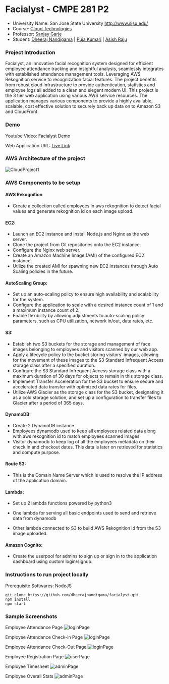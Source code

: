 # Facialyst - CMPE 281 P2
*	University Name: San Jose State University http://www.sjsu.edu/ 
*	Course: [Cloud Technologies](http://info.sjsu.edu/web-dbgen/catalog/courses/CMPE281.html)
*	Professor: [Sanjay Garje](https://www.linkedin.com/in/sanjaygarje/)
*	Student: [Dheeraj Nandigama](https://www.linkedin.com/in/dheeraj-nandigama/) | [Puja Kumari](https://www.linkedin.com/in/pujakumari30/) | [Asish Raju](https://www.linkedin.com/in/asishraju/)

### Project Introduction

Facialyst, an innovative facial recognition system designed for efficient employee attendance tracking and insightful analysis, seamlessly integrates with established attendance management tools. Leveraging AWS Rekognition service to recognization facial features. The project benefits from robust cloud infrastructure to provide authentication, statistics and employee logs all added to a clean and elegent modern UI. This project is the 3 tier web application using various AWS service resources. The application manages various components to provide a highly available, scalable, cost effective solution to securely back up data on to Amazon S3 and CloudFront.

### Demo
Youtube Video: [Facialyst Demo](https://youtu.be/4FgeuRZqMig)

Web Application URL: [Live Link](https://facialyst.userdrive.store/)

### AWS Architecture of the project
![CloudProject1](./github//arch.png)

### AWS Components to be setup

#### AWS Rekognition

- Create a collection called employees in aws rekognition to detect facial values and generate rekognition id on each image upload.

#### EC2: 

- Launch an EC2 instance and install Node.js and Nginx as the web server.
- Clone the project from Git repositories onto the EC2 instance.
- Configure the Nginx web server.
- Create an Amazon Machine Image (AMI) of the configured EC2 instance.
- Utilize the created AMI for spawning new EC2 instances through Auto Scaling policies in the future.

#### AutoScaling Group: 

- Set up an auto-scaling policy to ensure high availability and scalability for the system.
- Configure the application to scale with a desired instance count of 1 and a maximum instance count of 2.
- Enable flexibility by allowing adjustments to auto-scaling policy parameters, such as CPU utilization, network in/out, data rates, etc.

#### S3: 

- Establish two S3 buckets for the storage and management of face images belonging to employees and visitors scanned by our web app.
- Apply a lifecycle policy to the bucket storing visitors' images, allowing for the movement of these images to the S3 Standard Infrequent Access storage class after a specified duration.
- Configure the S3 Standard Infrequent Access storage class with a maximum duration of 30 days for objects to remain in this storage class.
- Implement Transfer Acceleration for the S3 bucket to ensure secure and accelerated data transfer with optimized data rates for files.
- Utilize AWS Glacier as the storage class for the S3 bucket, designating it as a cold storage solution, and set up a configuration to transfer files to Glacier after a period of 365 days.

#### DynamoDB: 

- Create 2 DynamoDB instance 
- Employees dynamodb used to keep all employees related data along with aws rekognition id to match employees scanned images
- Visitor dynamodb to keep log of all the employees metadata on their check in and checkout dates. This data is later on retrieved for statistics and compute purpose.


#### Route 53: 
- This is the Domain Name Server which is used to resolve the IP address of the application domain.


#### Lambda: 

- Set up 2 lambda functions powered by python3

- One lambda for serving all basic endpoints used to send and retrieve data from dynamodb

- Other lambda connected to S3 to build AWS Rekognition id from the S3 image uploaded.


#### Amazon Cognito: 

- Create the userpool for admins to sign up or sign in to the application dashboard using custom login/signup.

### Instructions to run project locally
Prerequisite Softwares: NodeJS

```
git clone https://github.com/dheerajnandigama/facialyst.git
npm install
npm start
```
### Sample Screenshots
Employee Attendance Page
![loginPage](./github/emp_scan.png)

Employee Attendance Check-in Page
![loginPage](./github/emp_scan_checkin.png)

Employee Attendance Check-Out Page
![loginPage](./github/emp_scan_checkout.png)

Employee Registration Page
![userPage](./github//emp_registration.png)

Employee Timesheet
![adminPage](./github//emp_time_sheet.png)

Employee Overall Stats
![adminPage](./github/emp_overall_stats.png)
